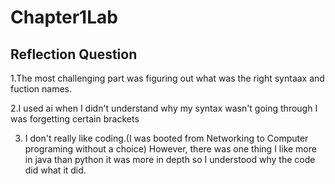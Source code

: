# Chapter1Lab
## Reflection Question
1.The most challenging part was figuring out what was the right syntaax and fuction names.  

2.I used ai when I didn't understand why my syntax wasn't going through I was forgetting certain brackets  

3. I don't really like coding.(I was booted from Networking to Computer programing without a choice)
However, there was one thing I like more in java than python it was more in depth so I understood why the code did what it did.


